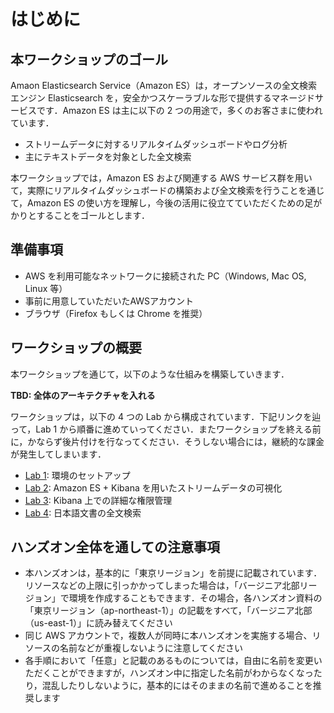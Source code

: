 # はじめに

## 本ワークショップのゴール

Amaon Elasticsearch Service（Amazon ES）は，オープンソースの全文検索エンジン Elasticsearch を，安全かつスケーラブルな形で提供するマネージドサービスです．Amazon ES は主に以下の 2 つの用途で，多くのお客さまに使われています．

- ストリームデータに対するリアルタイムダッシュボードやログ分析
- 主にテキストデータを対象とした全文検索

本ワークショップでは，Amazon ES および関連する AWS サービス群を用いて，実際にリアルタイムダッシュボードの構築および全文検索を行うことを通じて，Amazon ES の使い方を理解し，今後の活用に役立てていただくための足がかりとすることをゴールとします．

## 準備事項

- AWS を利用可能なネットワークに接続された PC（Windows, Mac OS, Linux 等）
- 事前に用意していただいたAWSアカウント
- ブラウザ（Firefox もしくは Chrome を推奨）

## ワークショップの概要

本ワークショップを通じて，以下のような仕組みを構築していきます．

**TBD: 全体のアーキテクチャを入れる**

ワークショップは，以下の 4 つの Lab から構成されています．下記リンクを辿って，Lab 1 から順番に進めていってください．またワークショップを終える前に，かならず後片付けを行なってください．そうしない場合には，継続的な課金が発生してしまいます．

- [Lab 1](lab1/README.md): 環境のセットアップ
- [Lab 2](lab2/README.md): Amazon ES + Kibana を用いたストリームデータの可視化
- [Lab 3](lab3/README.md): Kibana 上での詳細な権限管理
- [Lab 4](lab4/README.md): 日本語文書の全文検索

## ハンズオン全体を通しての注意事項

- 本ハンズオンは，基本的に「東京リージョン」を前提に記載されています．リソースなどの上限に引っかかってしまった場合は，「バージニア北部リージョン」で環境を作成することもできます．その場合，各ハンズオン資料の「東京リージョン（ap-northeast-1）」の記載をすべて，「バージニア北部（us-east-1）」に読み替えてください
- 同じ AWS アカウントで，複数人が同時に本ハンズオンを実施する場合、リソースの名前などが重複しないように注意してください
- 各手順において「任意」と記載のあるものについては，自由に名前を変更いただくことができますが，ハンズオン中に指定した名前がわからなくなったり，混乱したりしないように，基本的にはそのままの名前で進めることを推奨します





